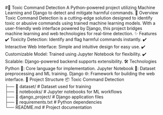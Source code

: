 #🌟 Toxic Command Detection
A Python-powered project utilizing Machine Learning and Django to detect and mitigate harmful commands.
🚀 Overview
Toxic Command Detection is a cutting-edge solution designed to identify toxic or abusive commands using trained machine learning models. With a user-friendly web interface powered by Django, this project bridges machine learning and web technologies for real-time detection.
✨ Features
✔️ Toxicity Detection: Identify and flag harmful commands instantly.
✔️ Interactive Web Interface: Simple and intuitive design for easy use.
✔️ Customizable Model: Trained using Jupyter Notebook for flexibility.
✔️ Scalable: Django-powered backend supports extensibility.
🛠️ Technologies
Python 🐍: Core language for implementation.
Jupyter Notebook 📓: Dataset preprocessing and ML training.
Django 🌐: Framework for building the web interface.
📂 Project Structure
📦 Toxic Command Detection  
├── 📁 dataset/             # Dataset used for training  
├── 📁 notebooks/           # Jupyter notebooks for ML workflows  
├── 📁 django_project/      # Django application files  
├── 📄 requirements.txt     # Python dependencies  
└── README.md               # Project documentation  
